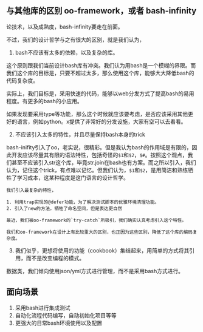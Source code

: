 ## 与其他库的区别 oo-framework，或者 bash-infinity

论技术，以及成熟度，bash-infinity要走在前面。

不过，我们的设计哲学与之有很大的区别，就是我们认为，

1. bash不应该有太多的依赖，以及复杂的库。

这个原则跟我们当前设计bash库有冲突。我们认为用bash是一个模糊的界限。而我们这个库的目标是，只要不超过太多，那么使用这个库，能够大大降低bash的代码复杂度。

实际上，我们目标是，采用快速的代码，能够以web分发方式了提高bash的易用程度。有更多的bash的小应用。

如果发现要采用type等功能，那么这个时候就应该要考虑，是否应该采用其他更好的语言，例如python。x提供了非常好的分发设施，大家有空可以去看看。

2. 不应该引入太多的特性，并且尽量保持bash本身的trick

bash-inifity引入了oo，老实说，很精彩。但是我认为bash的作用域是有限的，因此开发应该尽量其有限的语法特性，包括奇怪的`$1`和`$2`，`$#`。按照这个观点，我们甚至不应该引入str这个库，毕竟str.join在bash也有方案。而之所以引入，我们认为，记住这个trick，有点难以记忆。但我们认为，`$1`和`$2`，是用简洁和熟练牺牲了学习成本，这某种程度是这门语言的设计哲学。

```
我们引入最复杂的特性，

1. 利用trap实现的@defer功能，为了解决测试脚本的优雅环境清理功能。
2. 引入了new的方法，牺牲了命名空间，但是表达更自然

最近，我们被oo-framework的`try-catch`所吸引，我们确实认真考虑引入这个特性。

我们和oo-framework在设计上有比较重大的区别，也正因为这些区别，降低了这个库的编码复杂度。
```

3. 我们似乎，更想将使用的功能（cookbook）集结起来，用简单的方式将其引用，而不是改变编程的模式。

数据类，我们倾向使用json/yml方式进行管理，而不是采用bash方式进行。


## 面向场景

1. 采用bash进行集成测试
2. 自动化流程代码编写，自动初始化项目等等
3. 更强大的日常bash环境使用以及配置
